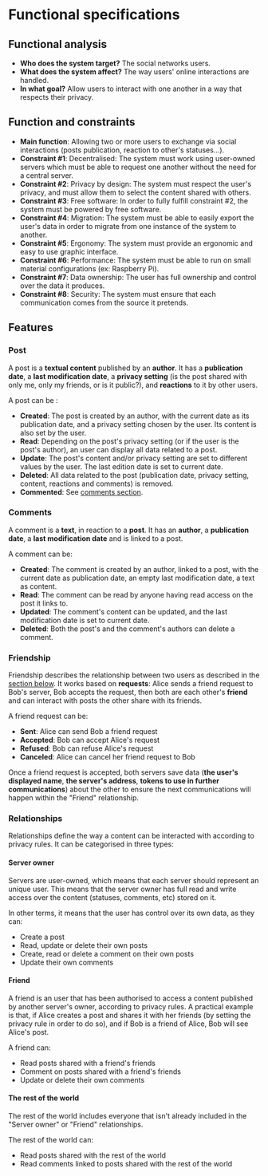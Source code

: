 # Functional specifications

## Functional analysis

- **Who does the system target?** The social networks users.
- **What does the system affect?** The way users' online interactions are handled.
- **In what goal?** Allow users to interact with one another in a way that respects their privacy.

## Function and constraints

- **Main function**: Allowing two or more users to exchange via social interactions (posts publication, reaction to other's statuses...).
- **Constraint #1**: Decentralised: The system must work using user-owned servers which must be able to request one another without the need for a central server.
- **Constraint #2**: Privacy by design: The system must respect the user's privacy, and must allow them to select the content shared with others.
- **Constraint #3**: Free software: In order to fully fulfill constraint #2, the system must be powered by free software.
- **Constraint #4**: Migration: The system must be able to easily export the user's data in order to migrate from one instance of the system to another.
- **Constraint #5**: Ergonomy: The system must provide an ergonomic and easy to use graphic interface.
- **Constraint #6**: Performance: The system must be able to run on small material configurations (ex: Raspberry Pi).
- **Constraint #7**: Data ownership: The user has full ownership and control over the data it produces.
- **Constraint #8**: Security: The system must ensure that each communication comes from the source it pretends.

## Features

### Post

A post is a **textual content** published by an **author**. It has a **publication date**, a **last modification date**, a **privacy setting** (is the post shared with only me, only my friends, or is it public?), and **reactions** to it by other users.

A post can be :
- **Created**: The post is created by an author, with the current date as its publication date, and a privacy setting chosen by the user. Its content is also set by the user.
- **Read**: Depending on the post's privacy setting (or if the user is the post's author), an user can display all data related to a post.
- **Update**: The post's content and/or privacy setting are set to different values by the user. The last edition date is set to current date.
- **Deleted**: All data related to the post (publication date, privacy setting, content, reactions and comments) is removed.
- **Commented**: See [comments section](#comments).

### Comments

A comment is a **text**, in reaction to a **post**. It has an **author**, a **publication date**, a **last modification date** and is linked to a post.

A comment can be:
- **Created**: The comment is created by an author, linked to a post, with the current date as publication date, an empty last modification date, a text as content.
- **Read**: The comment can be read by anyone having read access on the post it links to.
- **Updated**: The comment's content can be updated, and the last modification date is set to current date.
- **Deleted**: Both the post's and the comment's authors can delete a comment.

### Friendship

Friendship describes the relationship between two users as described in the [section below](#friend). It works based on **requests**: Alice sends a friend request to Bob's server, Bob accepts the request, then both are each other's **friend** and can interact with posts the other share with its friends.

A friend request can be:
- **Sent**: Alice can send Bob a friend request
- **Accepted**: Bob can accept Alice's request
- **Refused**: Bob can refuse Alice's request
- **Canceled**: Alice can cancel her friend request to Bob

Once a friend request is accepted, both servers save data (**the user's displayed name**, **the server's address**, **tokens to use in further communications**) about the other to ensure the next communications will happen within the "Friend" relationship.

### Relationships

Relationships define the way a content can be interacted with according to privacy rules. It can be categorised in three types:

#### Server owner

Servers are user-owned, which means that each server should represent an unique user. This means that the server owner has full read and write access over the content (statuses, comments, etc) stored on it.

In other terms, it means that the user has control over its own data, as they can:

- Create a post
- Read, update or delete their own posts
- Create, read or delete a comment on their own posts
- Update their own comments

#### Friend

A friend is an user that has been authorised to access a content published by another server's owner, according to privacy rules. A practical example is that, if Alice creates a post and shares it with her friends (by setting the privacy rule in order to do so), and if Bob is a friend of Alice, Bob will see Alice's post.

A friend can:

- Read posts shared with a friend's friends
- Comment on posts shared with a friend's friends
- Update or delete their own comments

#### The rest of the world

The rest of the world includes everyone that isn't already included in the "Server owner" or "Friend" relationships.

The rest of the world can:

- Read posts shared with the rest of the world
- Read comments linked to posts shared with the rest of the world